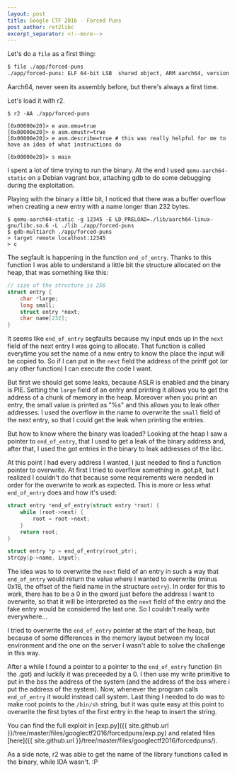 ```yaml
---
layout: post
title: Google CTF 2016 - Forced Puns
post_author: ret2libc
excerpt_separator: <!--more-->
---
```


Let's do a `file` as a first thing:

```bash
$ file ./app/forced-puns
./app/forced-puns: ELF 64-bit LSB  shared object, ARM aarch64, version 1 (SYSV), dynamically linked (uses shared libs), for GNU/Linux 3.7.0, BuildID[sha1]=a677e5ead33f8ac9d3948e8157cdcfa39b3f9701, not stripped
```

Aarch64, never seen its assembly before, but there's always a first time.
<!--more-->
Let's load it with r2.

```
$ r2 -AA ./app/forced-puns

[0x00000e20]> e asm.emu=true
[0x00000e20]> e asm.emustr=true
[0x00000e20]> e asm.describe=true # this was really helpful for me to have an idea of what instructions do

[0x00000e20]> s main
```

I spent a lot of time trying to run the binary. At the end I used
`qemu-aarch64-static` on a Debian vagrant box, attaching gdb to do some
debugging during the exploitation.

Playing with the binary a little bit, I noticed that there was a buffer overflow
when creating a new entry with a name longer than 232 bytes.

```
$ qemu-aarch64-static -g 12345 -E LD_PRELOAD=./lib/aarch64-linux-gnu/libc.so.6 -L ./lib ./app/forced-puns
$ gdb-multiarch ./app/forced-puns
> target remote localhost:12345
> c
```

The segfault is happening in the function `end_of_entry`. Thanks to this
function I was able to understand a little bit the structure allocated on the
heap, that was something like this:

```C
// size of the structure is 256
struct entry {
	char *large;
	long small;
	struct entry *next;
	char name[232];
}
```

It seems like `end_of_entry` segfaults because my input ends up in the `next` field
of the next entry I was going to allocate. That function is called everytime
you set the name of a new entry to know the place the input will be copied to.
So if I can put in the `next` field the address of the printf got (or any
other function) I can execute the code I want.

But first we should get some leaks, because ASLR is enabled and the binary is
PIE. Setting the `large` field of an entry and printing it allows you to get the
address of a chunk of memory in the heap. Moreover when you print an entry, the
small value is printed as "%s" and this allows you to leak other addresses. I
used the overflow in the name to overwrite the `small` field of the next entry,
so that I could get the leak when printing the entries.

But how to know where the binary was loaded? Looking at the heap I saw a pointer
to `end_of_entry`, that I used to get a leak of the binary address and, after
that, I used the got entries in the binary to leak addresses of the libc.

At this point I had every address I wanted, I just needed to find a function
pointer to overwrite. At first I tried to overflow something in .got.plt, but I
realized I couldn't do that because some requirements were needed in order for
the overwrite to work as expected. This is more or less what `end_of_entry` does
and how it's used:

```C
struct entry *end_of_entry(struct entry *root) {
	while (root->next) {
		root = root->next;
	}
	return root;
}

struct entry *p = end_of_entry(root_ptr);
strcpy(p->name, input);
```

The idea was to to overwrite the `next` field of an entry in such a way that
`end_of_entry` would return the value where I wanted to overwrite (minus 0x18,
the offset of the field name in the structure `entry`). In order for this to
work, there has to be a 0 in the qword just before the address I want to
overwrite, so that it will be interpreted as the `next` field of the entry and
the fake entry would be considered the last one. So I couldn't really write
everywhere...

I tried to overwrite the `end_of_entry` pointer at the start of the heap, but
because of some differences in the memory layout between my local environment
and the one on the server I wasn't able to solve the challenge in this way.

After a while I found a pointer to a pointer to the `end_of_entry` function (in
the .got) and luckily it was preceeded by a 0. I then use my write primitive to
put in the bss the address of the system (and the address of the bss where i put
the address of the system). Now, whenever the program calls `end_of_entry` it
would instead call system. Last thing I needed to do was to make root points to
the `/bin/sh` string, but it was quite easy at this point to overwrite the first
bytes of the first entry in the heap to insert the string.

You can find the full exploit in [exp.py]({{ site.github.url }}/tree/master/files/googlectf2016/forcedpuns/exp.py)
and related files [here]({{ site.github.url }}/tree/master/files/googlectf2016/forcedpuns/).



As a side note, r2 was able to get the name of the library functions called in
the binary, while IDA wasn't. :P
